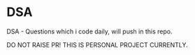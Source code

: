 # DSA
DSA - Questions which i code daily, will push in this repo.

DO NOT RAISE PR! THIS IS PERSONAL PROJECT CURRENTLY.
